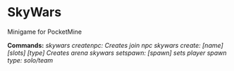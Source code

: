 # SkyWars
Minigame for PocketMine

**Commands:**
*skywars createnpc: Creates join npc*
*skywars create: [name] [slots] [type] Creates arena*
*skywars setspawn: [spawn] sets player spawn*
*type: solo/team*
     

